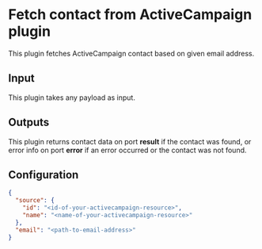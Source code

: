 # Fetch contact from ActiveCampaign plugin

This plugin fetches ActiveCampaign contact based on given email address.

## Input
This plugin takes any payload as input.

## Outputs
This plugin returns contact data on port **result** if the contact was found,
or error info on port **error** if an error occurred or the contact was not found.

## Configuration
```json
{
  "source": {
    "id": "<id-of-your-activecampaign-resource>",
    "name": "<name-of-your-activecampaign-resource>"
  },
  "email": "<path-to-email-address>"
}
```
